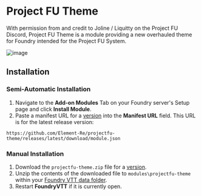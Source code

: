 # Project FU Theme
With permission from and credit to Joline / Liquitty on the Project FU Discord, Project FU Theme is a module providing a new overhauled theme for Foundry intended for the Project FU System.

![image](https://github.com/user-attachments/assets/88f0d99e-6ed7-481d-9e4b-451e4e8f401b)

## Installation
### Semi-Automatic Installation
1. Navigate to the **Add-on Modules** Tab on your Foundry server's Setup page and click **Install Module**.
2. Paste a manifest URL for a [version](https://github.com/Element-Re/projectfu-theme/releases) into the **Manifest URL** field. This URL is for the latest release version:

`https://github.com/Element-Re/projectfu-theme/releases/latest/download/module.json`
### Manual Installation
1. Download the `projectfu-theme.zip` file for a [version](https://github.com/Element-Re/projectfu-theme/releases).
2. Unzip the contents of the downloaded file to `modules\projectfu-theme` within your [Foundry VTT data folder](https://foundryvtt.com/article/configuration/#where-user-data).
3. Restart **FoundryVTT** if it is currently open.
